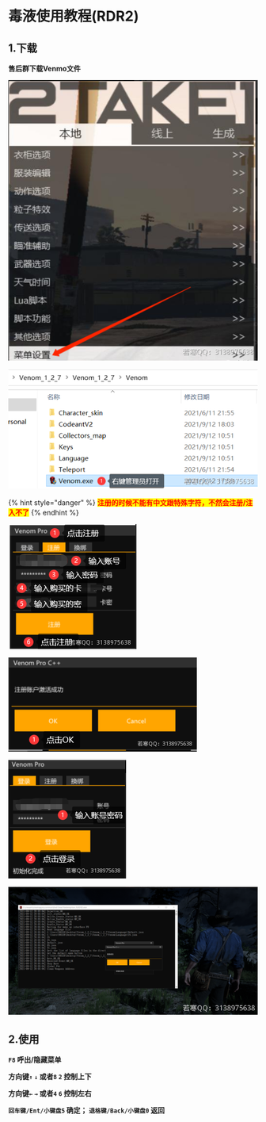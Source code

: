 # 毒液使用教程(RDR2)

## 1.下载

**售后群下载Venmo文件**

![](<../../../.gitbook/assets/image (37) (1).png>)

![](<../../../.gitbook/assets/image (32) (1).png>)

{% hint style="danger" %}
<mark style="color:red;">**注册的时候不能有中文跟特殊字符，不然会注册/注入不了**</mark>
{% endhint %}

![](<../../../.gitbook/assets/image (24) (1).png>)

![](<../../../.gitbook/assets/image (38) (1).png>)

![](<../../../.gitbook/assets/image (15) (1) (1).png>)

![出现黑框代表注入成功](<../../../.gitbook/assets/image (27) (1).png>)

## **2.使用**

**`F8` 呼出/隐藏菜单**

**方向键`↑`  `↓` 或者`8`  `2` 控制上下**

**方向键`←`  `→` 或者`4`  `6` 控制左右**

**`回车键/Ent/小键盘5` 确定； `退格键/Back/小键盘0` 返回**
